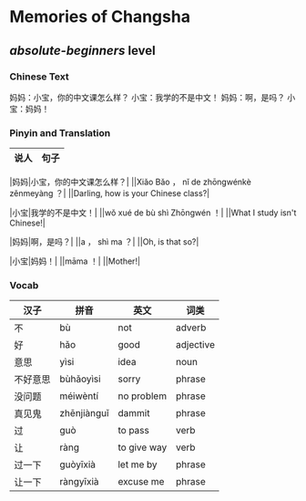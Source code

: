 # Memories of Changsha
## *absolute-beginners* level

### Chinese Text
妈妈：小宝，你的中文课怎么样？
小宝：我学的不是中文！
妈妈：啊，是吗？
小宝：妈妈！

### Pinyin and Translation
|说人|句子|
|----|----|

|妈妈|小宝，你的中文课怎么样？|
||Xiǎo Bǎo ， nǐ de zhōngwénkè zěnmeyàng ？|
||Darling, how is your Chinese class?|

|小宝|我学的不是中文！|
||wǒ xué de bù shì Zhōngwén ！|
||What I study isn't Chinese!|

|妈妈|啊，是吗？|
||a ， shì ma ？|
||Oh, is that so?|

|小宝|妈妈！|
||māma ！|
||Mother!|
### Vocab
|汉子|拼音|英文|词类|
|----|----|----|----|
|不|bù|not|adverb|
|好|hǎo|good|adjective|
|意思|yìsi|idea|noun|
|不好意思|bùhǎoyìsi|sorry|phrase|
|没问题|méiwèntí|no problem|phrase|
|真见鬼|zhēnjiànguǐ|dammit|phrase|
|过|guò|to pass|verb|
|让|ràng|to give way|verb|
|过一下|guòyīxià|let me by|phrase|
|让一下|ràngyīxià|excuse me|phrase|